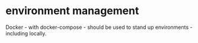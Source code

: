 # environment management

Docker - with docker-compose - should be used to stand up environments - including locally.




